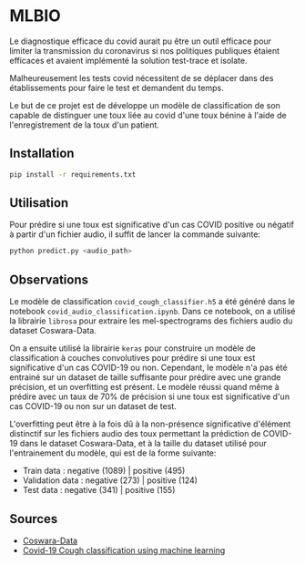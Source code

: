 # MLBIO

Le diagnostique efficace du covid aurait pu être un outil efficace pour limiter la transmission du coronavirus si nos politiques publiques étaient efficaces et avaient implémenté la solution test-trace et isolate. 

Malheureusement les tests covid nécessitent de se déplacer dans des établissements pour faire le test et demandent du temps. 

Le but de ce projet est de développe un modèle de classification de son capable de distinguer une toux liée au covid d'une toux bénine à l'aide de l'enregistrement de la toux d'un patient.

## Installation

```bash
pip install -r requirements.txt
```

## Utilisation

Pour prédire si une toux est significative d'un cas COVID positive ou négatif à partir d'un fichier audio, il suffit de lancer la commande suivante:

```python
python predict.py <audio_path>
```

## Observations

Le modèle de classification `covid_cough_classifier.h5` a été généré dans le notebook `covid_audio_classification.ipynb`. Dans ce notebook, on a utilisé la librairie `librosa` pour extraire les mel-spectrograms des fichiers audio du dataset Coswara-Data.

On a ensuite utilisé la librairie `keras` pour construire un modèle de classification à couches convolutives pour prédire si une toux est significative d'un cas COVID-19 ou non. Cependant, le modèle n'a pas été entrainé sur un dataset de taille suffisante pour prédire avec une grande précision, et un overfitting est présent.
Le modèle réussi quand même à prédire avec un taux de 70% de précision si une toux est significative d'un cas COVID-19 ou non sur un dataset de test.

L'overfitting peut être à la fois dû à la non-présence significative d'élément distinctif sur les fichiers audio des toux permettant la prédiction de COVID-19 dans le dataset Coswara-Data, et à la taille du dataset utilisé pour l'entrainement du modèle, qui est de la forme suivante:

- Train data : negative (1089) | positive (495)
- Validation data : negative (273) | positive (124)
- Test data : negative (341) | positive (155)

## Sources

- [Coswara-Data](https://github.com/iiscleap/Coswara-Data)
- [Covid-19 Cough classification using machine learning](https://arxiv.org/pdf/2012.01926.pdf)